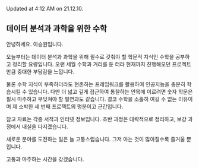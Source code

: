 Updated at 4:12 AM on 21.12.10.

## 데이터 분석과 과학을 위한 수학

안녕하세요. 이승원입니다.

오늘부터는 데이터 분석과 과학을 위해 필수로 갖춰야 할 학문적 지식인 수학을 공부하고 정리할 요량입니다. 오랜 세월 수학과 거리를 둔 터라 현재까지 진행해오던 프로젝트만큼 중대한 부담감을 느낍니다.

물론 수학 지식이 부족하더라도 현존하는 프레임워크를 활용하여 인공지능을 충분히 학습시킬 수 있습니다. 다만 더 넓고 깊게 접근하여 통찰하는 안목에 이르려면 숫자 학문은 필시 마주하고 부딪쳐야 할 필연과도 같습니다. 결코 수학을 소홀히 여길 수 없는 이유이며 제 소박한 세 번째 프로젝트의 명분이고 근간입니다.

참고 자료는 각종 서적과 인터넷 정보입니다. 초반 과정은 대략적으로 정리하고, 보강 과정에서 내실을 다지겠습니다.

새로운 분야를 도전하는 일은 늘 고통스럽습니다. 그저 아는 것이 많아질수록 즐거울 뿐입니다.

고통과 마주하는 시간을 갖겠습니다.
